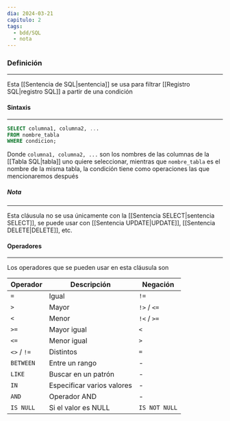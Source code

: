 ```yaml
---
dia: 2024-03-21
capitulo: 2
tags:
  - bdd/SQL
  - nota
---
```

### Definición
---
Esta [[Sentencia de SQL|sentencia]] se usa para filtrar [[Registro SQL|registro SQL]] a partir de una condición

#### Sintaxis
---
```SQL
SELECT columna1, columna2, ...
FROM nombre_tabla
WHERE condicion;
```

Donde `columna1, columna2, ...` son los nombres de las columnas de la [[Tabla SQL|tabla]] uno quiere seleccionar, mientras que `nombre_tabla` es el nombre de la misma tabla, la condición tiene como operaciones las que mencionaremos después

##### Nota
---
Esta cláusula no se usa únicamente con la [[Sentencia SELECT|sentencia SELECT]], se puede usar con [[Sentencia UPDATE|UPDATE]], [[Sentencia DELETE|DELETE]], etc.

#### Operadores
---
Los operadores que se pueden usar en esta cláusula son

| Operador    | Descripción                | Negación      |
| ----------- | -------------------------- | ------------- |
| `=`         | Igual                      | `!=`          |
| `>`         | Mayor                      | `!>` / `<=`   |
| `<`         | Menor                      | `!<` / `>=`   |
| `>=`        | Mayor igual                | `<`           |
| `<=`        | Menor igual                | `>`           |
| `<>` / `!=` | Distintos                  | `=`           |
| `BETWEEN`   | Entre un rango             | -             |
| `LIKE`      | Buscar en un patrón        | -             |
| `IN`        | Especificar varios valores | -             |
| `AND`       | Operador AND               | -             |
| `IS NULL`   | Si el valor es NULL        | `IS NOT NULL` |
